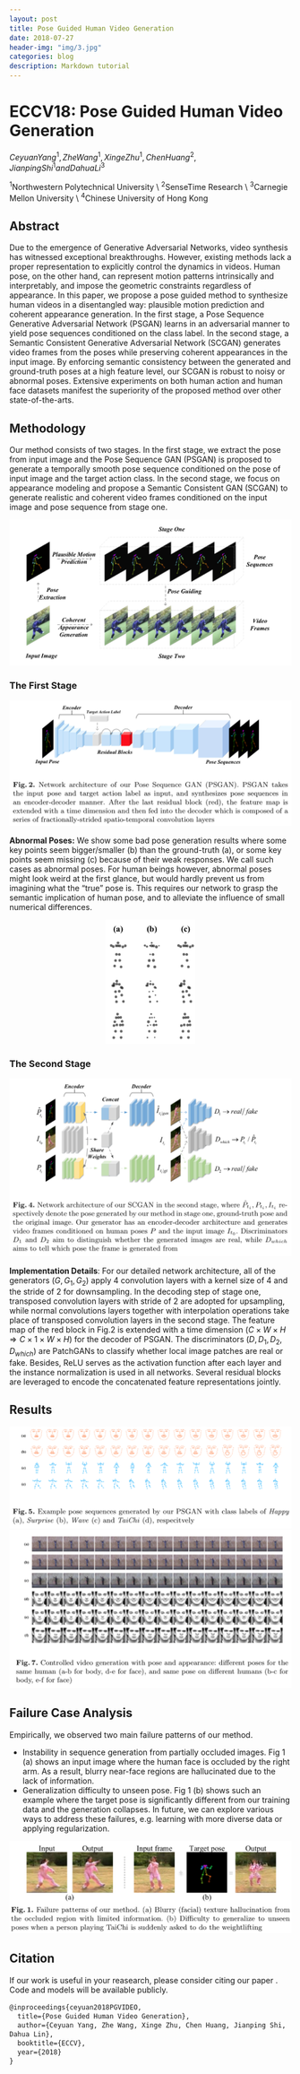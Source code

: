 ```yaml
---
layout: post
title: Pose Guided Human Video Generation
date: 2018-07-27
header-img: "img/3.jpg"  
categories: blog
description: Markdown tutorial
---
```


# ECCV18: Pose Guided Human Video Generation
$Ceyuan Yang^{1}, Zhe Wang^{1}, Xinge Zhu^{1}, Chen Huang^{2}, Jianping Shi^{1} and Dahua Li^{3}$

$^{1}$Northwestern Polytechnical University  \\
           $^{2}$SenseTime Research \\
           $^{3}$Carnegie Mellon University \\
           $^{4}$Chinese University of Hong Kong
	   

## Abstract

Due to the emergence of Generative Adversarial Networks, video synthesis has witnessed exceptional breakthroughs. However, existing methods lack a proper representation to explicitly control the dynamics in videos. Human pose, on the other hand, can represent motion patterns intrinsically and interpretably, and impose the geometric constraints regardless of appearance. In this paper, we propose a pose guided method to synthesize human videos in a disentangled way: plausible motion prediction and coherent appearance generation. In the first stage, a Pose Sequence Generative Adversarial Network (PSGAN) learns in an adversarial manner to yield pose sequences conditioned on the class label. In the second stage, a Semantic Consistent Generative Adversarial Network (SCGAN) generates video frames from the poses while preserving coherent appearances in the input image. By enforcing semantic consistency between the generated and ground-truth poses at a high feature level, our SCGAN is robust to noisy or abnormal poses. Extensive experiments on both human action and human face datasets manifest the superiority of the proposed method over other state-of-the-arts.

## Methodology

Our method consists of two stages. In the first stage, we extract the pose from input image and the Pose Sequence GAN (PSGAN) is proposed to generate a temporally smooth pose sequence conditioned on the pose of input image and the target action class. In the second stage, we focus on appearance modeling and propose a Semantic Consistent GAN (SCGAN) to generate realistic and coherent video frames conditioned on the input image and pose sequence from stage one.						

<div align="center">
	<img src="/img/postimg/PIPELINE.jpg" alt="img1">
</div>


### The First Stage

<div align="center">
	<img src="/img/postimg/psgan.png" alt="img1">
</div>

**Abnormal Poses:** We show some bad pose generation results where some key points seem bigger/smaller (b) than the ground-truth (a), or some key points seem missing (c) because of their weak responses. We call such cases as abnormal poses. For human beings however, abnormal poses might look weird at the first glance, but would hardly prevent us from imagining what the “true” pose is. This requires our network to grasp the semantic implication of human pose, and to alleviate the influence of small numerical differences.

<div align="center">
	<img src="/img/postimg/ap.png" alt="img1" width="160px">
</div>




### The Second Stage

<div align="center">
	<img src="/img/postimg/scgan.png" alt="img1">
</div>

**Implementation Details**: For our detailed network architecture, all of the generators $(G,G_{1},G_{2})$ apply 4 convolution layers with a kernel size of 4 and the stride of 2 for downsampling. In the decoding step of stage one, transposed convolution layers with stride of 2 are adopted for upsampling, while normal convolutions layers together with interpolation operations take place of transposed convolution layers in the second stage. The feature map of the red block in Fig.2 is extended with a time dimension ($C \times W \times H \Rightarrow C \times 1 \times W \times H$) for the decoder of PSGAN. The discriminators $(D, D_{1}, D_{2}, D_{which})$ are PatchGANs to classify whether local image patches are real or fake. Besides, ReLU serves as the activation function after each layer and the instance normalization is used in all networks. Several residual blocks are leveraged to encode the concatenated feature representations jointly. 

## Results

<div align="center">
	<img src="/img/postimg/pose.png" alt="img1">
</div>

<div align="center">
	<img src="/img/postimg/video.png" alt="img1">
</div>	

## Failure Case Analysis

Empirically, we observed two main failure patterns of our method. 

- Instability in sequence generation from partially occluded images. Fig 1 (a) shows an input image where the human face is occluded by the right arm. As a result, blurry near-face regions are hallucinated due to the lack of information. 
- Generalization difficulty to unseen pose. Fig 1 (b) shows such an example where the target pose is significantly different from our training data and the generation collapses. In future, we can explore various ways to address these failures, e.g. learning with more diverse data or applying regularization.

<div align="center">
	<img src="/img/postimg/fc.png" alt="img1">
</div>	

## Citation

If our work is  useful in your reasearch, please consider citing our paper . Code and models will be available publicly. 

```
@inproceedings{ceyuan2018PGVIDEO,
  title={Pose Guided Human Video Generation},
  author={Ceyuan Yang, Zhe Wang, Xinge Zhu, Chen Huang, Jianping Shi, Dahua Lin},
  booktitle={ECCV},
  year={2018}
}
```
